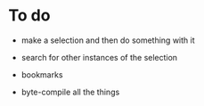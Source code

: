 # To do

 * make a selection and then do something with it
  * search for other instances of the selection
 
 * bookmarks

 * byte-compile all the things 
 
